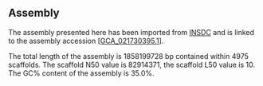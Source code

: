 **Assembly**
--------

The assembly presented here has been imported from [INSDC](http://www.insdc.org) and is linked to the assembly accession [[GCA\_021730395.1](http://www.ebi.ac.uk/ena/data/view/GCA_021730395.1)].

The total length of the assembly is 1858199728 bp contained within 4975 scaffolds.
The scaffold N50 value is 82914371, the scaffold L50 value is 10.
The GC% content of the assembly is 35.0%.
